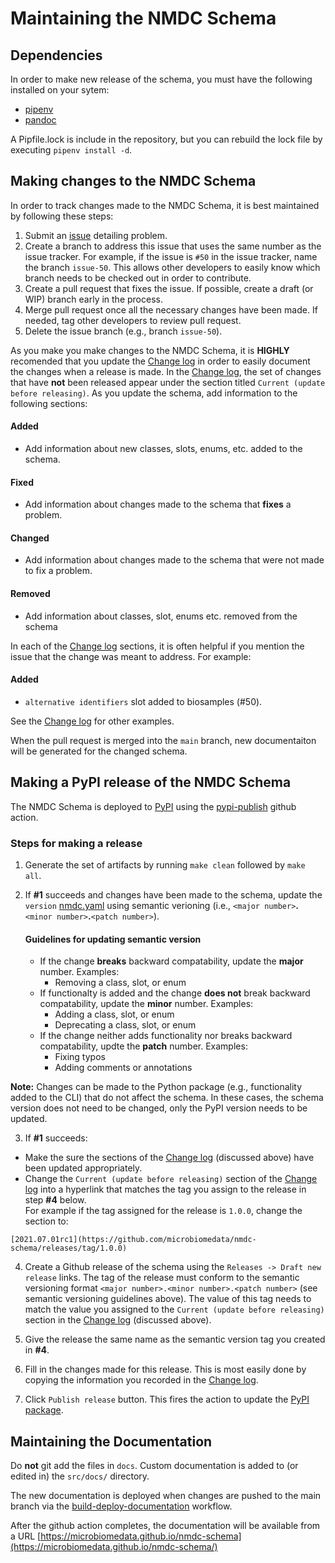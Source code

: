# Maintaining the NMDC Schema
## Dependencies
In order to make new release of the schema, you must have the following installed on your sytem:
- [pipenv](https://pypi.org/project/pipenv/)
- [pandoc](https://pandoc.org/installing.html)

A Pipfile.lock is include in the repository, but you can rebuild the lock file by executing `pipenv install -d`.

## Making changes to the NMDC Schema
In order to track changes made to the NMDC Schema, it is best maintained by following these steps:
1. Submit an [issue](https://github.com/microbiomedata/nmdc-schema/issues) detailing problem.
2. Create a branch to address this issue that uses the same number as the issue tracker. For example, if the issue is `#50` in the issue tracker, name the branch `issue-50`. This allows other developers to easily know which branch needs to be checked out in order to contribute.
3. Create a pull request that fixes the issue. If possible, create a draft (or WIP) branch early in the process.
4. Merge pull request once all the necessary changes have been made. If needed, tag other developers to review pull request. 
5. Delete the issue branch (e.g., branch `issue-50`).

As you make you make changes to the NMDC Schema, it is **HIGHLY** recomended that you update the [Change log](https://github.com/microbiomedata/nmdc-schema/blob/main/CHANGELOG.md) in order to easily document the changes when a release is made. In the [Change log](https://github.com/microbiomedata/nmdc-schema/blob/main/CHANGELOG.md), the set of changes that have **not** been released appear under the section titled `Current (update before releasing)`. As you update the schema, add information to the following sections:
#### Added
  - Add information about new classes, slots, enums, etc. added to the schema.
#### Fixed
  - Add information about changes made to the schema that **fixes** a problem.
#### Changed 
  - Add information about changes made to the schema that were not made to fix a problem.
#### Removed
  - Add information about classes, slot, enums etc. removed from the schema

In each of the [Change log](https://github.com/microbiomedata/nmdc-schema/blob/main/CHANGELOG.md) sections, it is often helpful if you mention the issue that the change was meant to address. For example:  
#### Added
  - `alternative identifiers` slot added to biosamples (#50).

See the [Change log](https://github.com/microbiomedata/nmdc-schema/blob/main/CHANGELOG.md) for other examples.

When the pull request is merged into the `main` branch, new documentaiton will be generated for the changed schema.

## Making a PyPI release of the NMDC Schema

The NMDC Schema is deployed to [PyPI](https://pypi.org/project/nmdc-schema/) using the [pypi-publish](https://github.com/microbiomedata/nmdc-schema/blob/main/.github/workflows/pypi-publish.yml) github action.

### Steps for making a release
1. Generate the set of artifacts by running `make clean` followed by `make all`.

2. If **#1** succeeds and changes have been made to the schema, update the `version` [nmdc.yaml](https://github.com/microbiomedata/nmdc-schema/blob/main/src/schema/nmdc.yaml) using semantic verioning (i.e., `<major number>`**.** `<minor number>`**.**`<patch number>`). 
  
    #### Guidelines for updating semantic version
    * If the change **breaks** backward compatability, update the **major** number.
      Examples:
      - Removing a class, slot, or enum
    * If functionalty is added and the change **does not** break backward compatability, update the **minor** number.
      Examples:
      - Adding a class, slot, or enum
      - Deprecating a class, slot, or enum
    * If the change neither adds functionality nor breaks backward compatability, updte the **patch** number.
      Examples:
      - Fixing typos
      - Adding comments or annotations
      
**Note:** Changes can be made to the Python package (e.g., functionality added to the CLI) that do not affect the schema. In these cases, the schema version does not need to be changed, only the PyPI version needs to be updated.

3. If **#1** succeeds:
  * Make the sure the sections of the [Change log](https://github.com/microbiomedata/nmdc-schema/blob/main/CHANGELOG.md) (discussed above) have been updated appropriately.
  * Change the `Current (update before releasing)` section of the [Change log](https://github.com/microbiomedata/nmdc-schema/blob/main/CHANGELOG.md) into a hyperlink that matches the tag you assign to the release in step **#4** below.  
  For example if the tag assigned for the release is `1.0.0`, change the section to:  
  ```
  [2021.07.01rc1](https://github.com/microbiomedata/nmdc-schema/releases/tag/1.0.0)
  ```
4. Create a Github release of the schema using the `Releases -> Draft new release` links. The tag of the release must conform to the semantic versioning format `<major number>.<minor number>.<patch number>` (see semantic versioning guidelines above). The value of this tag needs to match the value you assigned to the `Current (update before releasing)` section in the [Change log](https://github.com/microbiomedata/nmdc-schema/blob/main/CHANGELOG.md) (discussed above).

5. Give the release the same name as the semantic version tag you created in **#4**.

6. Fill in the changes made for this release. This is most easily done by copying the information you recorded in the [Change log](https://github.com/microbiomedata/nmdc-schema/blob/main/CHANGELOG.md).

7. Click `Publish release` button. This fires the action to update the [PyPI package](https://pypi.org/project/nmdc-schema/).


## Maintaining the Documentation
Do **not** git add the files in `docs`. Custom documentation is added to (or edited in) the `src/docs/` directory.

The new documentation is deployed when changes are pushed to the main branch via the [build-deploy-documentation](https://github.com/microbiomedata/nmdc-schema/blob/main/.github/workflows/build-deploy-documentation.yaml) workflow.


After the github action completes, the documentation will be available from a URL [https://microbiomedata.github.io/nmdc-schema](https://microbiomedata.github.io/nmdc-schema/)

